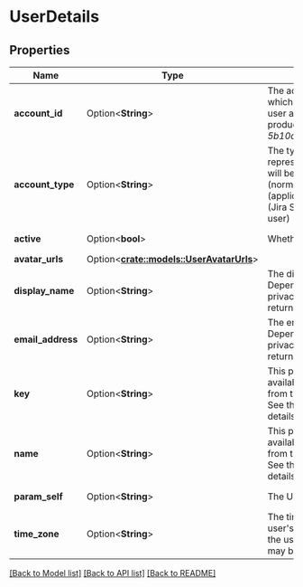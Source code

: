 # UserDetails

## Properties

Name | Type | Description | Notes
------------ | ------------- | ------------- | -------------
**account_id** | Option<**String**> | The account ID of the user, which uniquely identifies the user across all Atlassian products. For example, *5b10ac8d82e05b22cc7d4ef5*. | [optional]
**account_type** | Option<**String**> | The type of account represented by this user. This will be one of 'atlassian' (normal users), 'app' (application user) or 'customer' (Jira Service Desk customer user) | [optional][readonly]
**active** | Option<**bool**> | Whether the user is active. | [optional][readonly]
**avatar_urls** | Option<[**crate::models::UserAvatarUrls**](User_avatarUrls.md)> |  | [optional]
**display_name** | Option<**String**> | The display name of the user. Depending on the user’s privacy settings, this may return an alternative value. | [optional][readonly]
**email_address** | Option<**String**> | The email address of the user. Depending on the user’s privacy settings, this may be returned as null. | [optional][readonly]
**key** | Option<**String**> | This property is no longer available and will be removed from the documentation soon. See the [deprecation notice](https://developer.atlassian.com/cloud/jira/platform/deprecation-notice-user-privacy-api-migration-guide/) for details. | [optional][readonly]
**name** | Option<**String**> | This property is no longer available and will be removed from the documentation soon. See the [deprecation notice](https://developer.atlassian.com/cloud/jira/platform/deprecation-notice-user-privacy-api-migration-guide/) for details. | [optional][readonly]
**param_self** | Option<**String**> | The URL of the user. | [optional][readonly]
**time_zone** | Option<**String**> | The time zone specified in the user's profile. Depending on the user’s privacy settings, this may be returned as null. | [optional][readonly]

[[Back to Model list]](../README.md#documentation-for-models) [[Back to API list]](../README.md#documentation-for-api-endpoints) [[Back to README]](../README.md)


